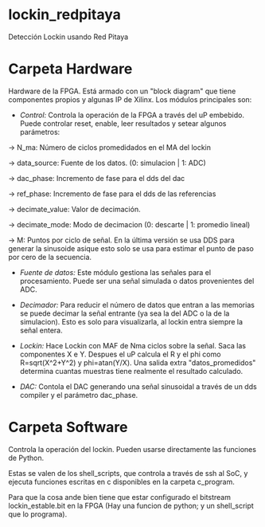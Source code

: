 # lockin_redpitaya
Detección Lockin usando Red Pitaya

# Carpeta Hardware
Hardware de la FPGA. Está armado con un "block diagram" que tiene componentes propios y algunas IP de Xilinx.
Los módulos principales son:

+ *Control:* Controla la operación de la FPGA a través  del uP embebido. Puede controlar reset, enable, leer resultados y setear algunos parámetros:
 
-> N_ma: Número de ciclos promedidados en el MA del lockin

-> data_source: Fuente de los datos. (0: simulacion | 1: ADC)

-> dac_phase: Incremento de fase para el dds del dac

-> ref_phase: Incremento de fase para el dds de las referencias

-> decimate_value: Valor de decimación.

-> decimate_mode: Modo de decimacion (0: descarte | 1: promedio lineal)

-> M: Puntos por ciclo de señal. En la última versión se usa DDS para generar la sinusoide asique esto solo se usa para estimar el punto de paso por cero de la secuencia.

+ *Fuente de datos:* Este módulo gestiona las señales para el procesamiento. Puede ser una señal simulada o datos provenientes del ADC. 

+ *Decimador:* Para reducir el número de datos que entran a las memorias se puede decimar la señal entrante (ya sea la del ADC o la de la simulacion).
Esto es solo para visualizarla, al lockin entra siempre la señal entera.

+ *Lockin:* Hace Lockin con MAF de Nma ciclos sobre la señal. Saca las componentes X e Y. Despues el uP calcula el R y el phi como R=sqrt(X^2+Y^2) y phi=atan(Y/X).
Una salida extra "datos_promedidos" determina cuantas muestras tiene realmente el resultado calculado.

+ *DAC:* Contola el DAC generando una señal sinusoidal a través de un dds compiler y el parámetro dac_phase.

# Carpeta Software
Controla la operación del lockin. Pueden usarse directamente las funciones de Python.

Estas se valen de los shell_scripts, que controla a través de ssh al SoC, y ejecuta funciones escritas en c disponibles en la carpeta c_program.

Para que la cosa ande bien tiene que estar configurado el bitstream lockin_estable.bit en la FPGA (Hay una funcion de python; y un shell_script que lo programa).

